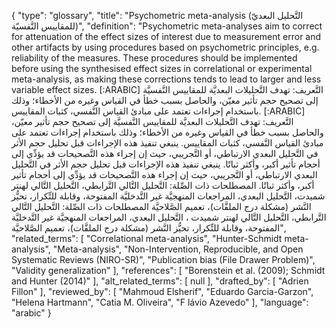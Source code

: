{
    "type": "glossary",
    "title": "Psychometric meta-analysis (التَّحليل البعديّ للمقاييس النَّفسيّة)",
    "definition": "Psychometric meta-analyses aim to correct for attenuation of the effect sizes of interest due to measurement error and other artifacts by using procedures based on psychometric principles, e.g. reliability of the measures. These procedures should be implemented before using the synthesised effect sizes in correlational or experimental meta-analysis, as making these corrections tends to lead to larger and less variable effect sizes. [:ARABIC] التَّعريف: تهدف التَّحليلات البعديَّة للمقاييس النَّفسيَّة إلى تصحيح حجم تأثير معيّن، والحاصل بسبب خطأ في القياس وغيره من الأخطاء؛ وذلك باستخدام إجراءات تعتمد على مبادئ القياس النَّفسي، كثبات المقاييس. [:ARABIC] التَّعريف: تهدف التَّحليلات البعديَّة للمقاييس النَّفسيَّة إلى تصحيح حجم تأثير معيّن، والحاصل بسبب خطأ في القياس وغيره من الأخطاء؛ وذلك باستخدام إجراءات تعتمد على مبادئ القياس النَّفسي، كثبات المقاييس. ينبغي تنفيذ هذه الإجراءات قبل تحليل حجم الأثر في التَّحليل البعدي الارتباطي، أو التَّجريبي، حيث إن إجراء هذه التَّصحيحات قد يؤدِّي إلى أحجام تأثير أكبر، وأكثر ثباتًا. ينبغي تنفيذ هذه الإجراءات قبل تحليل حجم الأثر في التَّحليل البعدي الارتباطي، أو التَّجريبي، حيث إن إجراء هذه التَّصحيحات قد يؤدِّي إلى أحجام تأثير أكبر، وأكثر ثباتًا. المصطلحات ذات الصِّلة: التَّحليل التَّالي التَّرابطي، التَّحليل التَّالي لهنتر شميدت، التَّحليل البعدي، المراجعات المنهجيَّة غير التَّدخليَّة المفتوحة، وقابلة للتِّكرار، تحيُّز النَّشر (مشكلة درج الملفَّات)، تعميم الصَّلاحيَّة المصطلحات ذات الصِّلة: التَّحليل التَّالي التَّرابطي،  التَّحليل التَّالي لهنتر شميدت ، التَّحليل البعدي، المراجعات المنهجيَّة غير التَّدخليَّة المفتوحة، وقابلة للتِّكرار، تحيُّز النَّشر (مشكلة درج الملفَّات)، تعميم الصَّلاحيَّة",
    "related_terms": [
        "Correlational meta-analysis",
        "Hunter-Schmidt meta-analysis",
        "Meta-analysis",
        "Non-Intervention, Reproducible, and Open Systematic Reviews (NIRO-SR)",
        "Publication bias (File Drawer Problem)",
        "Validity generalization"
    ],
    "references": [
        "Borenstein et al. (2009); Schmidt and Hunter (2014)"
    ],
    "alt_related_terms": [
        null
    ],
    "drafted_by": [
        "Adrien Fillon"
    ],
    "reviewed_by": [
        "Mahmoud Elsherif",
        "Eduardo Garcia-Garzon",
        "Helena Hartmann",
        "Catia M. Oliveira",
        "F lávio Azevedo"
    ],
    "language": "arabic"
}